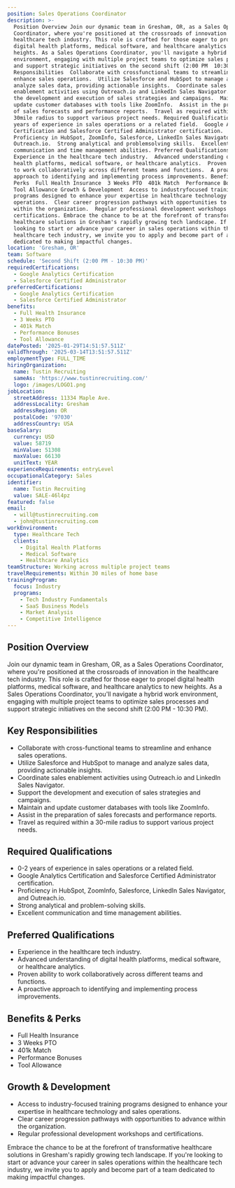 ```yaml
---
position: Sales Operations Coordinator
description: >-
  Position Overview Join our dynamic team in Gresham, OR, as a Sales Operations
  Coordinator, where you're positioned at the crossroads of innovation in the
  healthcare tech industry. This role is crafted for those eager to propel
  digital health platforms, medical software, and healthcare analytics to new
  heights. As a Sales Operations Coordinator, you'll navigate a hybrid work
  environment, engaging with multiple project teams to optimize sales processes
  and support strategic initiatives on the second shift (2:00 PM  10:30 PM). Key
  Responsibilities  Collaborate with crossfunctional teams to streamline and
  enhance sales operations.  Utilize Salesforce and HubSpot to manage and
  analyze sales data, providing actionable insights.  Coordinate sales
  enablement activities using Outreach.io and LinkedIn Sales Navigator.  Support
  the development and execution of sales strategies and campaigns.  Maintain and
  update customer databases with tools like ZoomInfo.  Assist in the preparation
  of sales forecasts and performance reports.  Travel as required within a
  30mile radius to support various project needs. Required Qualifications  02
  years of experience in sales operations or a related field.  Google Analytics
  Certification and Salesforce Certified Administrator certification. 
  Proficiency in HubSpot, ZoomInfo, Salesforce, LinkedIn Sales Navigator, and
  Outreach.io.  Strong analytical and problemsolving skills.  Excellent
  communication and time management abilities. Preferred Qualifications 
  Experience in the healthcare tech industry.  Advanced understanding of digital
  health platforms, medical software, or healthcare analytics.  Proven ability
  to work collaboratively across different teams and functions.  A proactive
  approach to identifying and implementing process improvements. Benefits &
  Perks  Full Health Insurance  3 Weeks PTO  401k Match  Performance Bonuses 
  Tool Allowance Growth & Development  Access to industryfocused training
  programs designed to enhance your expertise in healthcare technology and sales
  operations.  Clear career progression pathways with opportunities to advance
  within the organization.  Regular professional development workshops and
  certifications. Embrace the chance to be at the forefront of transformative
  healthcare solutions in Gresham's rapidly growing tech landscape. If you're
  looking to start or advance your career in sales operations within the
  healthcare tech industry, we invite you to apply and become part of a team
  dedicated to making impactful changes.
location: 'Gresham, OR'
team: Software
schedule: 'Second Shift (2:00 PM - 10:30 PM)'
requiredCertifications:
  - Google Analytics Certification
  - Salesforce Certified Administrator
preferredCertifications:
  - Google Analytics Certification
  - Salesforce Certified Administrator
benefits:
  - Full Health Insurance
  - 3 Weeks PTO
  - 401k Match
  - Performance Bonuses
  - Tool Allowance
datePosted: '2025-01-29T14:51:57.511Z'
validThrough: '2025-03-14T13:51:57.511Z'
employmentType: FULL_TIME
hiringOrganization:
  name: Tustin Recruiting
  sameAs: 'https://www.tustinrecruiting.com/'
  logo: /images/LOGO1.png
jobLocation:
  streetAddress: 11334 Maple Ave.
  addressLocality: Gresham
  addressRegion: OR
  postalCode: '97030'
  addressCountry: USA
baseSalary:
  currency: USD
  value: 58719
  minValue: 51308
  maxValue: 66130
  unitText: YEAR
experienceRequirements: entryLevel
occupationalCategory: Sales
identifier:
  name: Tustin Recruiting
  value: SALE-46l4pz
featured: false
email:
  - will@tustinrecruiting.com
  - john@tustinrecruiting.com
workEnvironment:
  type: Healthcare Tech
  clients:
    - Digital Health Platforms
    - Medical Software
    - Healthcare Analytics
teamStructure: Working across multiple project teams
travelRequirements: Within 30 miles of home base
trainingProgram:
  focus: Industry
  programs:
    - Tech Industry Fundamentals
    - SaaS Business Models
    - Market Analysis
    - Competitive Intelligence
---
```



## Position Overview
Join our dynamic team in Gresham, OR, as a Sales Operations Coordinator, where you're positioned at the crossroads of innovation in the healthcare tech industry. This role is crafted for those eager to propel digital health platforms, medical software, and healthcare analytics to new heights. As a Sales Operations Coordinator, you'll navigate a hybrid work environment, engaging with multiple project teams to optimize sales processes and support strategic initiatives on the second shift (2:00 PM - 10:30 PM).

## Key Responsibilities
- Collaborate with cross-functional teams to streamline and enhance sales operations.
- Utilize Salesforce and HubSpot to manage and analyze sales data, providing actionable insights.
- Coordinate sales enablement activities using Outreach.io and LinkedIn Sales Navigator.
- Support the development and execution of sales strategies and campaigns.
- Maintain and update customer databases with tools like ZoomInfo.
- Assist in the preparation of sales forecasts and performance reports.
- Travel as required within a 30-mile radius to support various project needs.

## Required Qualifications
- 0-2 years of experience in sales operations or a related field.
- Google Analytics Certification and Salesforce Certified Administrator certification.
- Proficiency in HubSpot, ZoomInfo, Salesforce, LinkedIn Sales Navigator, and Outreach.io.
- Strong analytical and problem-solving skills.
- Excellent communication and time management abilities.

## Preferred Qualifications
- Experience in the healthcare tech industry.
- Advanced understanding of digital health platforms, medical software, or healthcare analytics.
- Proven ability to work collaboratively across different teams and functions.
- A proactive approach to identifying and implementing process improvements.

## Benefits & Perks
- Full Health Insurance
- 3 Weeks PTO
- 401k Match
- Performance Bonuses
- Tool Allowance

## Growth & Development
- Access to industry-focused training programs designed to enhance your expertise in healthcare technology and sales operations.
- Clear career progression pathways with opportunities to advance within the organization.
- Regular professional development workshops and certifications.

Embrace the chance to be at the forefront of transformative healthcare solutions in Gresham's rapidly growing tech landscape. If you're looking to start or advance your career in sales operations within the healthcare tech industry, we invite you to apply and become part of a team dedicated to making impactful changes.
